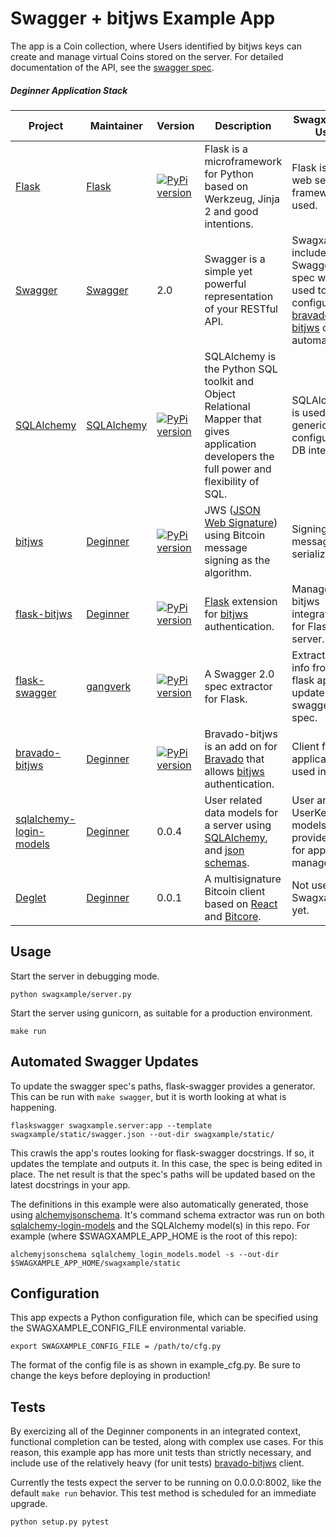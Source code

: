 # Swagger + bitjws Example App

The app is a Coin collection, where Users identified by bitjws keys can create and manage virtual Coins stored on the server. For detailed documentation of the API, see the [swagger spec](http://deginner.github.io/swaxample-ui/).


##### Deginner Application Stack

| Project | Maintainer |    Version    |  Description                    | Swagxample Use |
|---------|------------|---------------|---------------------------------|----------------|
|[Flask](http://flask.pocoo.org/) | [Flask](http://flask.pocoo.org/) | [![PyPi version](https://img.shields.io/pypi/v/flask.svg)](https://pypi.python.org/pypi/flask/) | Flask is a microframework for Python based on Werkzeug, Jinja 2 and good intentions. | Flask is the web server framework used. |
|[Swagger](http://swagger.io/) | [Swagger](http://swagger.io/) | 2.0 | Swagger is a simple yet powerful representation of your RESTful API. | Swagxample includes a Swagger spec which is used to configure the [bravado-bitjws](https://github.com/deginner/bravado-bitjws) client automatically. |
|[SQLAlchemy](https://sqlalchemy.org) | [SQLAlchemy](https://sqlalchemy.org) | [![PyPi version](https://img.shields.io/pypi/v/sqlalchemy.svg)](https://pypi.python.org/pypi/sqlalchemy/) | SQLAlchemy is the Python SQL toolkit and Object Relational Mapper that gives application developers the full power and flexibility of SQL. | SQLAlchemy is used as a generic and configurable DB interface. |
|[bitjws](https://github.com/deginner/bitjws) | [Deginner](https://github.com/deginner) | [![PyPi version](https://img.shields.io/pypi/v/bitjws.svg)](https://pypi.python.org/pypi/bitjws/) |JWS ([JSON Web Signature](http://self-issued.info/docs/draft-ietf-jose-json-web-signature.html)) using Bitcoin message signing as the algorithm.| Signing and message serialization. |
|[flask-bitjws](https://github.com/deginner/flask-bitjws) | [Deginner](https://github.com/deginner) | [![PyPi version](https://img.shields.io/pypi/v/flask-bitjws.svg)](https://pypi.python.org/pypi/flask-bitjws/) |[Flask](http://flask.pocoo.org) extension for [bitjws](https://github.com/g-p-g/bitjws) authentication. | Manage bitjws integration for Flask server. |
|[flask-swagger](https://github.com/deginner/flask-swagger) | [gangverk](https://github.com/gangverk) | [![PyPi version](https://img.shields.io/pypi/v/flask-swagger.svg)](https://pypi.python.org/pypi/flask-swagger/) |A Swagger 2.0 spec extractor for Flask. | Extract path info from flask app and update swagger spec. |
|[bravado-bitjws](https://github.com/deginner/bravado-bitjws) | [Deginner](https://github.com/deginner) | [![PyPi version](https://img.shields.io/pypi/v/bravado-bitjws.svg)](https://pypi.python.org/pypi/bravado-bitjws/) |Bravado-bitjws is an add on for [Bravado](https://github.com/Yelp/bravado) that allows [bitjws](https://github.com/g-p-g/bitjws) authentication.| Client for the application, used in tests. |
|[sqlalchemy-login-models](https://github.com/deginner/sqlalchemy-login-models) | [Deginner](https://github.com/deginner) | 0.0.4 | User related data models for a server using [SQLAlchemy](http://www.sqlalchemy.org/), and [json schemas](http://json-schema.org/). | User and UserKey models provide basis for app login management. |
|[Deglet](https://bitbucket.org/deginner/deglet) | [Deginner](https://github.com/deginner) | 0.0.1 | A multisignature Bitcoin client based on [React](https://facebook.github.io/react/) and [Bitcore](http://bitcore.io). | Not used in Swagxample yet. |


## Usage

Start the server in debugging mode.

`python swagxample/server.py`

Start the server using gunicorn, as suitable for a production environment.

`make run`

## Automated Swagger Updates

To update the swagger spec's paths, flask-swagger provides a generator. This can be run with `make swagger`, but it is worth looking at what is happening.

`flaskswagger swagxample.server:app --template swagxample/static/swagger.json --out-dir swagxample/static/`

This crawls the app's routes looking for flask-swagger docstrings. If so, it updates the template and outputs it. In this case, the spec is being edited in place. The net result is that the spec's paths will be updated based on the latest docstrings in your app.

The definitions in this example were also automatically generated, those using [alchemyjsonschema](https://github.com/podhmo/alchemyjsonschema). It's command schema extractor was run on both [sqlalchemy-login-models](https://github.com/deginner/sqlalchemy-login-models) and the SQLAlchemy model(s) in this repo. For example (where $SWAGXAMPLE_APP_HOME is the root of this repo):

`alchemyjsonschema sqlalchemy_login_models.model -s --out-dir $SWAGXAMPLE_APP_HOME/swagxample/static`

## Configuration

This app expects a Python configuration file, which can be specified using the SWAGXAMPLE_CONFIG_FILE environmental variable.

`export SWAGXAMPLE_CONFIG_FILE = /path/to/cfg.py`

The format of the config file is as shown in example_cfg.py. Be sure to change the keys before deploying in production!

## Tests

By exercizing all of the Deginner components in an integrated context, functional completion can be tested, along with complex use cases. For this reason, this example app has more unit tests than strictly necessary, and include use of the relatively heavy (for unit tests) [bravado-bitjws](https://github.com/deginner/bravado-bitjws) client.

Currently the tests expect the server to be running on 0.0.0.0:8002, like the default `make run` behavior. This test method is scheduled for an immediate upgrade.

`python setup.py pytest`
